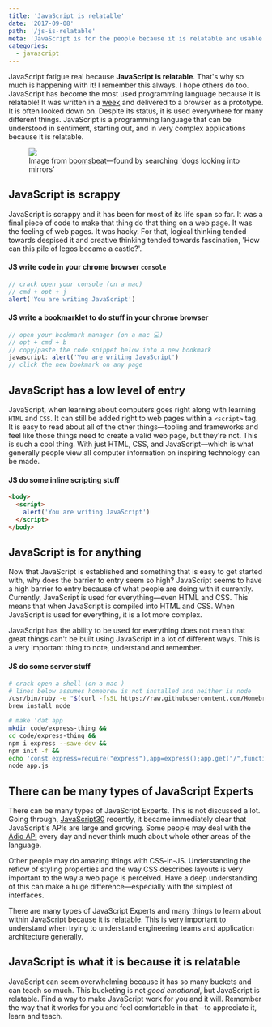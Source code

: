 ```yaml
---
title: 'JavaScript is relatable'
date: '2017-09-08'
path: '/js-is-relatable'
meta: 'JavaScript is for the people because it is relatable and usable.'
categories:
  - javascript
---
```


JavaScript fatigue real because **JavaScript is relatable**. That's why so much is happening with it! I remember this always. I hope others do too. JavaScript has become the most used programming language because it is relatable! It was written in a [week](https://www.w3.org/community/webed/wiki/A_Short_History_of_JavaScript) and delivered to a browser as a prototype. It is often looked down on. Despite its status, it is used everywhere for many different things. JavaScript is a programming language that can be understood in sentiment, starting out, and in very complex applications because it is relatable.

<figure>
  <a href="http://images.boomsbeat.com/data/images/full/193538/puppy-in-a-mirror-jpg">
    <img src="https://yowainwright.imgix.net/relatable/puppy-mirror.jpg" />
 </a>
 <figcaption>Image from <a href="http://www.boomsbeat.com/">boomsbeat</a>—found by searching 'dogs looking into mirrors'</figcaption>
</figure>

## JavaScript is scrappy

JavaScript is scrappy and it has been for most of its life span so far. It was a final piece of code to make that thing do that thing on a web page. It was the feeling of web pages. It was hacky. For that, logical thinking tended towards despised it and creative thinking tended towards fascination, 'How can this pile of legos became a castle?'.

#### JS write code in your chrome browser `console`

```javascript
// crack open your console (on a mac)
// cmd + opt + j
alert('You are writing JavaScript')
```

#### JS write a bookmarklet to do stuff in your chrome browser

```javascript
// open your bookmark manager (on a mac 💻)
// opt + cmd + b
// copy/paste the code snippet below into a new bookmark
javascript: alert('You are writing JavaScript')
// click the new bookmark on any page
```

## JavaScript has a low level of entry

JavaScript, when learning about computers goes right along with learning `HTML` and `CSS`. It can still be added right to web pages within a `<script>` tag. It is easy to read about all of the other things—tooling and frameworks and feel like those things need to create a valid web page, but they're not. This is such a cool thing. With just HTML, CSS, and JavaScript—which is what generally people view all computer information on inspiring technology can be made.

#### JS do some inline scripting stuff

```html
<body>
  <script>
    alert('You are writing JavaScript')
  </script>
</body>
```

## JavaScript is for anything

Now that JavaScript is established and something that is easy to get started with, why does the barrier to entry seem so high? JavaScript seems to have a high barrier to entry because of what people are doing with it currently. Currently, JavaScript is used for everything—even HTML and CSS. This means that when JavaScript is compiled into HTML and CSS. When JavaScript is used for everything, it is a lot more complex.

JavaScript has the ability to be used for everything does not mean that great things can't be built using JavaScript in a lot of different ways. This is a very important thing to note, understand and remember.

#### JS do some server stuff

```bash
# crack open a shell (on a mac )
# lines below assumes homebrew is not installed and neither is node
/usr/bin/ruby -e "$(curl -fsSL https://raw.githubusercontent.com/Homebrew/install/master/install)" &&
brew install node

# make 'dat app
mkdir code/express-thing &&
cd code/express-thing &&
npm i express --save-dev &&
npm init -f &&
echo 'const express=require("express"),app=express();app.get("/",function(e,p){p.send("Hello World!")}),app.listen(3e3,function(){console.log("Example app listening on port 3000!")});' > app.js &&
node app.js
```

## There can be many types of JavaScript Experts

There can be many types of JavaScript Experts. This is not discussed a lot. Going through, [JavaScript30](https://javascript30.com/) recently, it became immediately clear that JavaScript's APIs are large and growing. Some people may deal with the [Adio API](https://developer.mozilla.org/en-US/docs/Web/API/Web_Audio_API) every day and never think much about whole other areas of the language.

Other people may do amazing things with CSS-in-JS. Understanding the reflow of styling properties and the way CSS describes layouts is very important to the way a web page is perceived. Have a deep understanding of this can make a huge difference—especially with the simplest of interfaces.

There are many types of JavaScript Experts and many things to learn about within JavaScript because it is relatable. This is very important to understand when trying to understand engineering teams and application architecture generally.

## JavaScript is what it is because it is relatable

JavaScript can seem overwhelming because it has so many buckets and can teach so much. This bucketing is not _good emotional_, but JavaScript is relatable. Find a way to make JavaScript work for you and it will. Remember the way that it works for you and feel comfortable in that—to appreciate it, learn and teach.
